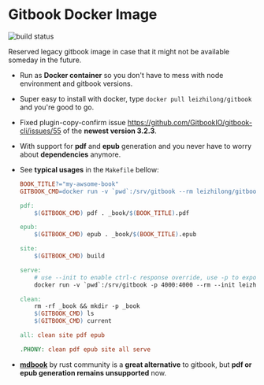 # Gitbook Docker Image

![build status](https://github.com/leizhilong/gitbook/workflows/docker-publish/badge.svg)

Reserved legacy gitbook image in case that it might not be available someday in the future.

- Run as **Docker container** so you don't have to mess with node environment and gitbook versions.

- Super easy to install with docker, type `docker pull leizhilong/gitbook` and you're good to go.

- Fixed plugin-copy-confirm issue https://github.com/GitbookIO/gitbook-cli/issues/55 of the **newest version 3.2.3**.

- With support for **pdf** and **epub** generation and you never have to worry about **dependencies** anymore.

- See **typical usages** in the `Makefile` bellow:

    ```Makefile
    BOOK_TITLE?="my-awsome-book"
    GITBOOK_CMD=docker run -v `pwd`:/srv/gitbook --rm leizhilong/gitbook gitbook

    pdf:
        $(GITBOOK_CMD) pdf . _book/$(BOOK_TITLE).pdf

    epub:
        $(GITBOOK_CMD) epub . _book/$(BOOK_TITLE).epub

    site:
        $(GITBOOK_CMD) build

    serve:
        # use --init to enable ctrl-c response override, use -p to expose service.
        docker run -v `pwd`:/srv/gitbook -p 4000:4000 --rm --init leizhilong/gitbook gitbook serve

    clean:
        rm -rf _book && mkdir -p _book
        $(GITBOOK_CMD) ls
        $(GITBOOK_CMD) current

    all: clean site pdf epub

    .PHONY: clean pdf epub site all serve
    ```

- **[mdbook](https://github.com/rust-lang/mdBook)** by rust community is a **great alternative** to gitbook, but **pdf or epub generation remains unsupported** now.
